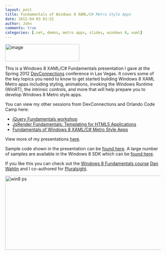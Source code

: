 ```yaml
---
layout: post
title: Fundamentals of Windows 8 XAML/C# Metro Style Apps
date: 2012-04-03 01:52
author: John
comments: true
categories: [.net, demos, metro apps, slides, windows 8, xaml]
---
```

<p><a href="http://weblogs.asp.net/blogs/dwahlin/image_26380E21.png"><img title="image" border="0" alt="image" src="http://weblogs.asp.net/blogs/dwahlin/image_thumb_1A361DED.png" width="240" height="56"></a>  <p>This is a Windows 8 XAML/C# Fundamentals presentation I gave at the Spring 2012 <a href="http://devconnections.com/">DevConnections</a> conference in Las Vegas. It covers some of the key topics you need to know to get started building Windows 8 XAML Metro apps including styling, animations, invoking the Windows Runtime (WinRT), the intrinsic controls, and more that will help prepare you to develop Windows 8 Metro style apps. </p> <p>You can view my other sessions from DevConnections and Orlando Code Camp here:  <ul> <li><a href="/9-jquery-samples">jQuery Fundamentals workshop</a>  <li><a href="/jsrender-fundamentals-templating-for-html5-applications">JsRender Fundamentals: Templating for HTML5 Applications</a>  <li><a href="/fundamentals-of-windows-8-xaml-c-metro-style-apps">Fundamentals of Windows 8 XAML/C# Metro Style Apps</a></li></ul> <p>View more of my presentations <a href="http://speakerdeck.com/u/johnpapa">here</a>.   <script src="http://speakerdeck.com/embed/4f7a5951829b3f0022006423.js"></script>   <p>Sample code shown in the presentation can be <a href="/wp-content/uploads/files/downloads/win8cpdemos.zip">found here</a>. A large number of samples are available in the Windows 8 SDK which can be <a href="http://jpapa.me/win8cpsdk">found here</a>.</p> <p>If you like this you can check out the <a href="http://jpapa.me/Win8IntroPS">Windows 8 Fundamentals course</a> <a href="http://weblogs.asp.net/dwahlin">Dan Wahlin</a> and I co-authored for <a href="http://www.pluralsight.com">Pluralsight</a>.</p> <p><a href="http://jpapa.me/Win8IntroPS"><img style="background-image: none; border-right-width: 0px; padding-left: 0px; padding-right: 0px; display: inline; border-top-width: 0px; border-bottom-width: 0px; border-left-width: 0px; padding-top: 0px" title="win8 ps" border="0" alt="win8 ps" src="/wp-content/uploads/media/Windows-Live-Writer/Getting-Started-Building-Windows-8-XAMLC_12F1D/win8%20ps_3.png" width="1458" height="240"></a></p>

